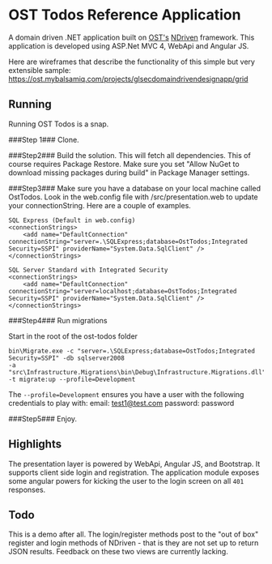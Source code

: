 OST Todos Reference Application
===============================
A domain driven .NET application built on <a href="http://www.ostusa.com/app-dev" target="_blank">OST's</a> [NDriven](https://github.com/OSTUSA/ndriven) framework.
This application is developed using ASP.Net MVC 4, WebApi and Angular JS.  

Here are wireframes that describe the functionality of
this simple but very extensible sample: https://ost.mybalsamiq.com/projects/glsecdomaindrivendesignapp/grid

Running
-------
Running OST Todos is a snap.

###Step 1###
Clone.

###Step2###
Build the solution. This will fetch all dependencies. This of course requires Package Restore. Make sure you set "Allow NuGet to download missing packages during build" in Package Manager settings.

###Step3###
Make sure you have a database on your local machine called OstTodos.  Look in the web.config file with /src/presentation.web to update 
your connectionString.  Here are a couple of examples.

```
SQL Express (Default in web.config)
<connectionStrings>
    <add name="DefaultConnection" connectionString="server=.\SQLExpress;database=OstTodos;Integrated Security=SSPI" providerName="System.Data.SqlClient" />
</connectionStrings>

SQL Server Standard with Integrated Security
<connectionStrings>
    <add name="DefaultConnection" connectionString="server=localhost;database=OstTodos;Integrated Security=SSPI" providerName="System.Data.SqlClient" />
</connectionStrings>
```

###Step4###
Run migrations

Start in the root of the ost-todos folder
```
bin\Migrate.exe -c "server=.\SQLExpress;database=OstTodos;Integrated Security=SSPI" -db sqlserver2008
-a "src\Infrastructure.Migrations\bin\Debug\Infrastructure.Migrations.dll" -t migrate:up --profile=Development
```

The `--profile=Development` ensures you have a user with the following credentials to play with:
email: test1@test.com
password: password

###Step5###
Enjoy.


Highlights
----------
The presentation layer is powered by WebApi, Angular JS, and Bootstrap. It supports client side login and registration. The application module
exposes some angular powers for kicking the user to the login screen on all `401` responses.

Todo
----
This is a demo after all. The login/register methods post to the "out of box" register
and login methods of NDriven - that is they are not set up to return JSON results. Feedback on these two views are currently lacking.
